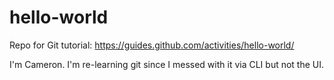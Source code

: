 # hello-world
Repo for Git tutorial: https://guides.github.com/activities/hello-world/

I'm Cameron. I'm re-learning git since I messed with it via CLI but not the UI.
